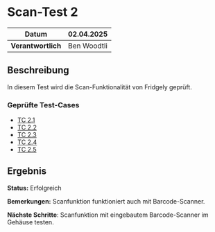 # Scan-Test 2

| **Datum**          | 02.04.2025       |
|---------------------|------------------|
| **Verantwortlich**  | Ben Woodtli      |

## Beschreibung
In diesem Test wird die Scan-Funktionalität von Fridgely geprüft.

### Geprüfte Test-Cases
- [TC 2.1](../../TestCases/TC_2_1_ProduktScannen.md)
- [TC 2.2](../../TestCases/TC_2_2_UnbekanntesProduktScan.md)
- [TC 2.3](../../TestCases/TC_2_3_BestandAnzeigen.md)
- [TC 2.4](../../TestCases/TC_2_4_DoppelterScan.md)
- [TC 2.5](../../TestCases/TC_2_5_Ablaufwarnung.md)

## Ergebnis

**Status:** Erfolgreich

**Bemerkungen:** Scanfunktion funktioniert auch mit Barcode-Scanner.

**Nächste Schritte**: Scanfunktion mit eingebautem Barcode-Scanner im Gehäuse testen.